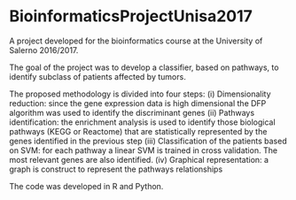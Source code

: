 # BioinformaticsProjectUnisa2017
A project developed for the bioinformatics course at the University of Salerno 2016/2017. 

The goal of the project was to develop a classifier, based on pathways, to identify subclass of patients affected by tumors.

The proposed methodology is divided into four steps: 
  (i) Dimensionality reduction: since the gene expression data is high dimensional the DFP algorithm was used to identify the discriminant genes
  (ii) Pathways identification: the enrichment analysis is used to identify those biological pathways (KEGG or Reactome) that are statistically represented by the genes identified in the previous step
  (iii) Classification of the patients based on SVM: for each pathway a linear SVM is trained in cross validation. The most relevant genes are also identified. 
  (iv) Graphical representation: a graph is construct to represent the pathways relationships
  
The code was developed in R and Python.
